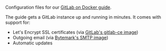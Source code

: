 Configuration files for our [GitLab on Docker
guide](https://docs.bytemark.co.uk/).

The guide gets a GitLab instance up and running in minutes. It comes with
support for:

* Let's Encrypt SSL certificates (via [GitLab's gitlab-ce
  image](https://hub.docker.com/r/gitlab/gitlab-ce/))
* Outgoing email (via [Bytemark's SMTP
  image](https://hub.docker.com/r/bytemark/smtp/))
* Automatic updates

